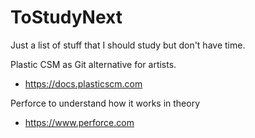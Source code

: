 # ToStudyNext
Just a list of stuff that I should study but don't have time.


Plastic CSM as Git alternative for artists.
- https://docs.plasticscm.com

Perforce to understand how it works in theory
- https://www.perforce.com
